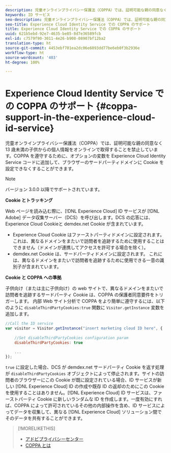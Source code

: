 ```yaml
---
description: 児童オンラインプライバシー保護法（COPPA）では、証明可能な親の同意なく 13 歳未満の子供からの個人情報をオンラインで取得することを禁止しています。COPPA を遵守するために、オプションの変数を Experience Cloud Identity Service コードに追加して、ブラウザーのサードパーティドメインに Cookie を設定できなくすることができます。
keywords: ID サービス
seo-description: 児童オンラインプライバシー保護法（COPPA）では、証明可能な親の同意なく 13 歳未満の子供からの個人情報をオンラインで取得することを禁止しています。COPPA を遵守するために、オプションの変数を Experience Cloud Identity Service コードに追加して、ブラウザーのサードパーティドメインに Cookie を設定できなくすることができます。
seo-title: Experience Cloud Identity Service での COPPA のサポート
title: Experience Cloud Identity Service での COPPA のサポート
uuid: 621b5ebd-92e7-4635-be85-8d7e36589fcb
exl-id: c7579f90-3011-4e26-b908-08907bf12ba2
translation-type: ht
source-git-commit: 4453ebf701ea2dc06e6093dd77be6eb0f3b2936e
workflow-type: ht
source-wordcount: '403'
ht-degree: 100%

---
```


# Experience Cloud Identity Service での COPPA のサポート {#coppa-support-in-the-experience-cloud-id-service}

児童オンラインプライバシー保護法（COPPA）では、証明可能な親の同意なく 13 歳未満の子供からの個人情報をオンラインで取得することを禁止しています。COPPA を遵守するために、オプションの変数を Experience Cloud Identity Service コードに追加して、ブラウザーのサードパーティドメインに Cookie を設定できなくすることができます。

>[!NOTE]
>
>バージョン 3.0.0 以降でサポートされています。

**Cookie とトラッキング**

Web ページを読み込む際に、[!DNL Experience Cloud] ID サービスが [!DNL Adobe] データ収集サーバー（DCS）を呼び出します。DCS の応答には、Experience Cloud Cookieと demdex.net Cookie が含まれています。

* Experience Cloud Cookie はファーストパーティドメインに設定されます。 これは、異なるドメインをまたいで訪問者を追跡するために使用することはできません（ドメインが連携してアクセスを許可する場合を除く）。
* demdex.net Cookie は、サードパーティドメインに設定されます。 これには、異なるドメインをまたいで訪問者を追跡するために使用できる一意の識別子が含まれています。

**Cookie と COPPA への準拠**

子供向け（または主に子供向け）の web サイトで、異なるドメインをまたいで訪問者を追跡するサードパーティ Cookie は、COPPA の保護者同意要件をトリガーします。 内部 Web サイト分析で COPPA をより簡単に遵守するには、以下のように `disableThirdPartyCookies:true` 関数に `Visitor.getInstance` 変数を追加します。

```js
//Call the ID service 
var visitor = Visitor.getInstance("insert marketing cloud ID here", { 
 
    //Set disableThirdPartyCookies configuration param 
    disableThirdPartyCookies: true 
 
    ... 
});
```

`true` に設定した場合、DCS が demdex.net サードパーティ Cookie を返す処理が `disableThirdPartyCookies` オブジェクトによって停止されます。サイトの訪問者のブラウザーにこの Cookie が既に設定されている場合、ID サービスが新しい [!DNL Experience Cloud] ID の作成や既存 ID の返却のためにこの Cookie を使用することはありません。[!DNL Experience Cloud] ID サービスは、ファーストパーティ Cookie に新しいランダムな ID を作成します。一度有効にすれば、COPPA によって許可されているその他の内部操作を含め、ID サービスによってデータを収集して、異なる [!DNL Experience Cloud] ソリューション間でそのデータを共有することができます。

>[!MORELIKETHIS]
>
>* [アドビプライバシーセンター](http://www.adobe.com/jp/privacy.html)
>* [COPPA とは](http://www.consumer.ftc.gov/articles/0031-protecting-your-childs-privacy-online#whatis)

